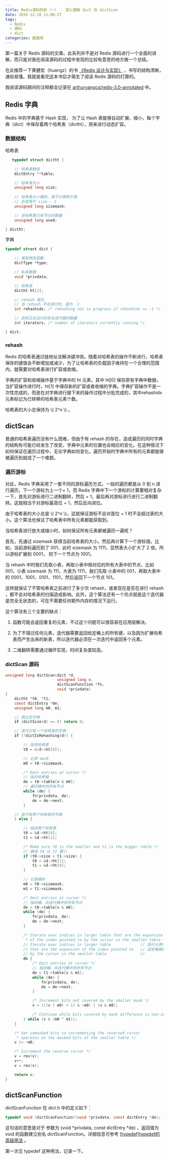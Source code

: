```yaml
---
title: Redis源码剖析（一） - 深入理解 dict 及 dictScan
date: 2016-12-10 11:06:27
tags:
  - Redis
  - 源码
  - dict
categories: 数据库
---
```


第一篇关于 Redis 源码的文章。此系列并不是对 Redis 源码进行一个全面的讲解，而只是对我在阅读源码的过程中发现的比较有意思的地方做一个总结。

在此推荐一下黄健宏（huangz）的书 [《Redis 设计与实现》](http://redisbook.com/) ，书写的结构清晰，通俗易懂。我就是看完这本书后才萌生了阅读 Redis 源码的打算的。

我阅读源码期间的注释都会记录在 [arthuryangcs/redis-3.0-annotated](https://github.com/arthuryangcs/redis-3.0-annotated) 中。

<!-- more -->

## Redis 字典

Redis 中的字典基于 Hash 实现， 为了让 Hash 表能够自动扩展、缩小，每个字典（dict）中保存着两个哈希表（dictht），用来进行动态扩容。

### 数据结构

哈希表

``` c
   typedef struct dictht {

    // 哈希表数组
    dictEntry **table;

    // 哈希表大小
    unsigned long size;
    
    // 哈希表大小掩码，用于计算索引值
    // 总是等于 size - 1
    unsigned long sizemask;

    // 该哈希表已有节点的数量
    unsigned long used;

} dictht; 

```

字典

``` c
typedef struct dict {

    // 类型特定函数
    dictType *type;

    // 私有数据
    void *privdata;

    // 哈希表
    dictht ht[2];

    // rehash 索引
    // 当 rehash 不在进行时，值为 -1
    int rehashidx; /* rehashing not in progress if rehashidx == -1 */

    // 目前正在运行的安全迭代器的数量
    int iterators; /* number of iterators currently running */

} dict;
```

### rehash

Redis 的哈希表通过链地址法解决键冲突。随着对哈希表的操作不断进行，哈希表保存的键值会不断增加或减少，为了让哈希表的负载因子维持在一个合理的范围内，就需要对哈希表进行扩容或收缩。

字典的扩容和收缩操作基于字典中的 ht 元素，其中 ht[0] 保存原有字典中数据，当扩容操作进行时，ht[1] 中保存新的扩容或者收缩的字典。字典扩容操作不是一次性完成的，而是在对字典进行接下来的操作过程中分批完成的，其中rehashidx元素标记为已转移的哈希表元素个数。

哈希表的大小总保持为 \\( 2^n \\) 。

## dictScan

普通的哈希表遍历没有什么困难，但由于有 rehash 的存在，造成遍历的同时字典的结构有可能已经发生了改变，字典中元素的位置也会相应的变化。在这种情况下如何保证在遍历过程中，无论字典如何变化，遍历开始时字典中所有的元素都能够被遍历到就成了一个难题。

### 遍历游标

对此，Redis 字典采用了一套不同的游标遍历方式。一般的遍历都是从 0 到 n 进行遍历，下一个游标为上一个+ 1，而 Redis 字典中下一个游标的计算要相对复杂一下，首先对游标进行二进制翻转，然后 + 1，最后再对游标进行进行二进制翻转。这就相当于对游标最高位 + 1，然后反向进位。

由于哈希表的大小总是 \\( 2^n \\)，这就保证游标不会对首位 + 1 时不会超过表的大小。这个算法也保证了哈希表中所有元素都能获取到。

当哈希表进行放大或缩小时，如何保证所有元素都被遍历一遍呢？

首先，先通过 sizemask 获得当前哈希表的大小。然后再计算下一个游标值。比如，当前游标遍历到了 001，此时 sizemask 为 1111，显然表大小扩大了 2 倍，所以游标扩展到 0001， 则下一个节点为 1001。

当 rehash 中时我们先取小表，再取小表中相对应的所有大表中的节点，比如 001，小表 sizemask 为 111，大表为 1111，我们先取 小表中的 001，再取大表中的 0001、1001、0101、1101，然后返回下一个节点 101。

这样就保证了不管哈希表之前进行了多少次 rehash，或者现在是否在进行 rehash ，都不会对哈希表的扫描造成影响。此外，这个算法还有一个优点就是这个迭代器是完全无状态的，可在不需要任何额外内存的情况下运行。

这个算法有三个主要的缺点：

1. 函数可能会返回重复的元素，不过这个问题可以很容易在应用层解决。

2. 为了不错过任何元素，迭代器需要返回给定桶上的所有键，以及因为扩展哈希表而产生出来的新表，所以迭代器必须在一次迭代中返回多个元素。

3. 二维翻转需要通过循环实现，时间复杂度较高。

### dictScan 源码

``` c
unsigned long dictScan(dict *d,
                       unsigned long v,
                       dictScanFunction *fn,
                       void *privdata)
{
    dictht *t0, *t1;
    const dictEntry *de;
    unsigned long m0, m1;

    // 跳过空字典
    if (dictSize(d) == 0) return 0;

    // 迭代只有一个哈希表的字典
    if (!dictIsRehashing(d)) {

        // 指向哈希表
        t0 = &(d->ht[0]);

        // 记录 mask
        m0 = t0->sizemask;

        /* Emit entries at cursor */
        // 指向哈希桶
        de = t0->table[v & m0];
        // 遍历桶中的所有节点
        while (de) {
            fn(privdata, de);
            de = de->next;
        }

    // 迭代有两个哈希表的字典
    } else {

        // 指向两个哈希表
        t0 = &d->ht[0];
        t1 = &d->ht[1];

        /* Make sure t0 is the smaller and t1 is the bigger table */
        // 确保 t0 比 t1 要小
        if (t0->size > t1->size) {
            t0 = &d->ht[1];
            t1 = &d->ht[0];
        }

        // 记录掩码
        m0 = t0->sizemask;
        m1 = t1->sizemask;

        /* Emit entries at cursor */
        // 指向桶，并迭代桶中的所有节点
        de = t0->table[v & m0];
        while (de) {
            fn(privdata, de);
            de = de->next;
        }

        /* Iterate over indices in larger table that are the expansion
         * of the index pointed to by the cursor in the smaller table */
        // Iterate over indices in larger table             // 迭代大表中的桶
        // that are the expansion of the index pointed to   // 这些桶被索引的 expansion 所指向
        // by the cursor in the smaller table               //
        do {
            /* Emit entries at cursor */
            // 指向桶，并迭代桶中的所有节点
            de = t1->table[v & m1];
            while (de) {
                fn(privdata, de);
                de = de->next;
            }

            /* Increment bits not covered by the smaller mask */
            v = (((v | m0) + 1) & ~m0) | (v & m0);

            /* Continue while bits covered by mask difference is non-zero */
        } while (v & (m0 ^ m1));
    }

    /* Set unmasked bits so incrementing the reversed cursor
     * operates on the masked bits of the smaller table */
    v |= ~m0;

    /* Increment the reverse cursor */
    v = rev(v);
    v++;
    v = rev(v);

    return v;
}
```

## dictScanFunction

dictScanFunction 在 dict.h 中的定义如下：

``` c
typedef void (dictScanFunction)(void *privdata, const dictEntry *de);
```

这句话的意思是对于 参数为 (void \*privdata, const dictEntry \*de) ，返回值为 void 的函数建立别名 dictScanFunction。详细信息可参考 [[typedef]typedef的高级用法](http://blog.sina.com.cn/s/blog_917f16620101fpre.html) 。

第一次见 typedef 这种用法，记录一下。

